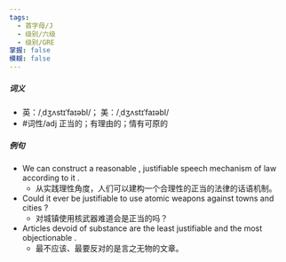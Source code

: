 ```yaml
---
tags:
  - 首字母/J
  - 级别/六级
  - 级别/GRE
掌握: false
模糊: false
---
```

##### 词义
- 英：/ˌdʒʌstɪˈfaɪəbl/； 美：/ˌdʒʌstɪˈfaɪəbl/
- #词性/adj  正当的；有理由的；情有可原的
##### 例句
- We can construct a reasonable , justifiable speech mechanism of law according to it .
	- 从实践理性角度，人们可以建构一个合理性的正当的法律的话语机制。
- Could it ever be justifiable to use atomic weapons against towns and cities ?
	- 对城镇使用核武器难道会是正当的吗？
- Articles devoid of substance are the least justifiable and the most objectionable .
	- 最不应该、最要反对的是言之无物的文章。
